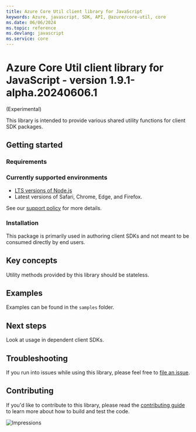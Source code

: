 ```yaml
---
title: Azure Core Util client library for JavaScript
keywords: Azure, javascript, SDK, API, @azure/core-util, core
ms.date: 06/06/2024
ms.topic: reference
ms.devlang: javascript
ms.service: core
---
```

# Azure Core Util client library for JavaScript - version 1.9.1-alpha.20240606.1 
 (Experimental)

This library is intended to provide various shared utility functions for client SDK packages.

## Getting started

### Requirements

### Currently supported environments

- [LTS versions of Node.js](https://github.com/nodejs/release#release-schedule)
- Latest versions of Safari, Chrome, Edge, and Firefox.

See our [support policy](https://github.com/Azure/azure-sdk-for-js/blob/main/SUPPORT.md) for more details.

### Installation

This package is primarily used in authoring client SDKs and not meant to be consumed directly by end users.

## Key concepts

Utility methods provided by this library should be stateless.

## Examples

Examples can be found in the `samples` folder.

## Next steps

Look at usage in dependent client SDKs.

## Troubleshooting

If you run into issues while using this library, please feel free to [file an issue](https://github.com/Azure/azure-sdk-for-js/issues/new).

## Contributing

If you'd like to contribute to this library, please read the [contributing guide](https://github.com/Azure/azure-sdk-for-js/blob/main/CONTRIBUTING.md) to learn more about how to build and test the code.

![Impressions](https://azure-sdk-impressions.azurewebsites.net/api/impressions/azure-sdk-for-js%2Fsdk%2Fcore%2Fcore-util%2FREADME.png)

